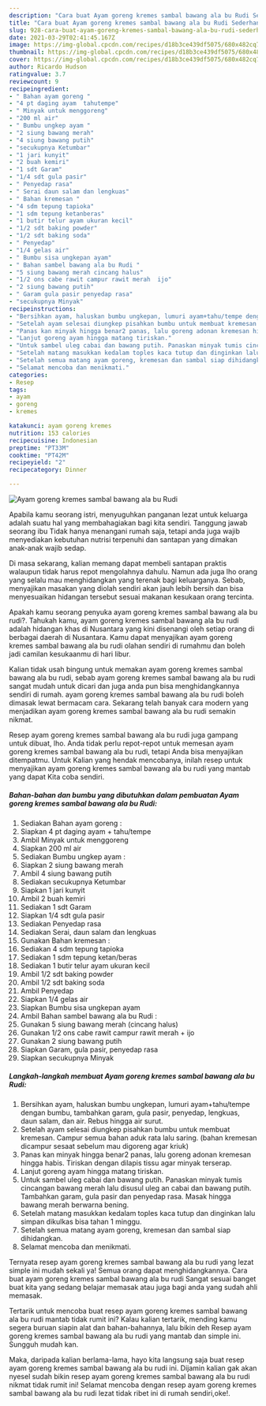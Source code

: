 ```yaml
---
description: "Cara buat Ayam goreng kremes sambal bawang ala bu Rudi Sederhana Untuk Jualan"
title: "Cara buat Ayam goreng kremes sambal bawang ala bu Rudi Sederhana Untuk Jualan"
slug: 928-cara-buat-ayam-goreng-kremes-sambal-bawang-ala-bu-rudi-sederhana-untuk-jualan
date: 2021-03-29T02:41:45.167Z
image: https://img-global.cpcdn.com/recipes/d18b3ce439df5075/680x482cq70/ayam-goreng-kremes-sambal-bawang-ala-bu-rudi-foto-resep-utama.jpg
thumbnail: https://img-global.cpcdn.com/recipes/d18b3ce439df5075/680x482cq70/ayam-goreng-kremes-sambal-bawang-ala-bu-rudi-foto-resep-utama.jpg
cover: https://img-global.cpcdn.com/recipes/d18b3ce439df5075/680x482cq70/ayam-goreng-kremes-sambal-bawang-ala-bu-rudi-foto-resep-utama.jpg
author: Ricardo Hudson
ratingvalue: 3.7
reviewcount: 9
recipeingredient:
- " Bahan ayam goreng "
- "4 pt daging ayam  tahutempe"
- " Minyak untuk menggoreng"
- "200 ml air"
- " Bumbu ungkep ayam "
- "2 siung bawang merah"
- "4 siung bawang putih"
- "secukupnya Ketumbar"
- "1 jari kunyit"
- "2 buah kemiri"
- "1 sdt Garam"
- "1/4 sdt gula pasir"
- " Penyedap rasa"
- " Serai daun salam dan lengkuas"
- " Bahan kremesan "
- "4 sdm tepung tapioka"
- "1 sdm tepung ketanberas"
- "1 butir telur ayam ukuran kecil"
- "1/2 sdt baking powder"
- "1/2 sdt baking soda"
- " Penyedap"
- "1/4 gelas air"
- " Bumbu sisa ungkepan ayam"
- " Bahan sambel bawang ala bu Rudi "
- "5 siung bawang merah cincang halus"
- "1/2 ons cabe rawit campur rawit merah  ijo"
- "2 siung bawang putih"
- " Garam gula pasir penyedap rasa"
- "secukupnya Minyak"
recipeinstructions:
- "Bersihkan ayam, haluskan bumbu ungkepan, lumuri ayam+tahu/tempe dengan bumbu, tambahkan garam, gula pasir, penyedap, lengkuas, daun salam, dan air. Rebus hingga air surut."
- "Setelah ayam selesai diungkep pisahkan bumbu untuk membuat kremesan. Campur semua bahan aduk rata lalu saring. (bahan kremesan dicampur sesaat sebelum mau digoreng agar kriuk)"
- "Panas kan minyak hingga benar2 panas, lalu goreng adonan kremesan hingga habis. Tiriskan dengan dilapis tissu agar minyak terserap."
- "Lanjut goreng ayam hingga matang tiriskan."
- "Untuk sambel uleg cabai dan bawang putih. Panaskan minyak tumis cincangan bawang merah lalu disusul uleg an cabai dan bawang putih. Tambahkan garam, gula pasir dan penyedap rasa. Masak hingga bawang merah berwarna bening."
- "Setelah matang masukkan kedalam toples kaca tutup dan dinginkan lalu simpan dikulkas bisa tahan 1 minggu."
- "Setelah semua matang ayam goreng, kremesan dan sambal siap dihidangkan."
- "Selamat mencoba dan menikmati."
categories:
- Resep
tags:
- ayam
- goreng
- kremes

katakunci: ayam goreng kremes 
nutrition: 153 calories
recipecuisine: Indonesian
preptime: "PT33M"
cooktime: "PT42M"
recipeyield: "2"
recipecategory: Dinner

---
```



![Ayam goreng kremes sambal bawang ala bu Rudi](https://img-global.cpcdn.com/recipes/d18b3ce439df5075/680x482cq70/ayam-goreng-kremes-sambal-bawang-ala-bu-rudi-foto-resep-utama.jpg)

Apabila kamu seorang istri, menyuguhkan panganan lezat untuk keluarga adalah suatu hal yang membahagiakan bagi kita sendiri. Tanggung jawab seorang ibu Tidak hanya menangani rumah saja, tetapi anda juga wajib menyediakan kebutuhan nutrisi terpenuhi dan santapan yang dimakan anak-anak wajib sedap.

Di masa  sekarang, kalian memang dapat membeli santapan praktis walaupun tidak harus repot mengolahnya dahulu. Namun ada juga lho orang yang selalu mau menghidangkan yang terenak bagi keluarganya. Sebab, menyajikan masakan yang diolah sendiri akan jauh lebih bersih dan bisa menyesuaikan hidangan tersebut sesuai makanan kesukaan orang tercinta. 



Apakah kamu seorang penyuka ayam goreng kremes sambal bawang ala bu rudi?. Tahukah kamu, ayam goreng kremes sambal bawang ala bu rudi adalah hidangan khas di Nusantara yang kini disenangi oleh setiap orang di berbagai daerah di Nusantara. Kamu dapat menyajikan ayam goreng kremes sambal bawang ala bu rudi olahan sendiri di rumahmu dan boleh jadi camilan kesukaanmu di hari libur.

Kalian tidak usah bingung untuk memakan ayam goreng kremes sambal bawang ala bu rudi, sebab ayam goreng kremes sambal bawang ala bu rudi sangat mudah untuk dicari dan juga anda pun bisa menghidangkannya sendiri di rumah. ayam goreng kremes sambal bawang ala bu rudi boleh dimasak lewat bermacam cara. Sekarang telah banyak cara modern yang menjadikan ayam goreng kremes sambal bawang ala bu rudi semakin nikmat.

Resep ayam goreng kremes sambal bawang ala bu rudi juga gampang untuk dibuat, lho. Anda tidak perlu repot-repot untuk memesan ayam goreng kremes sambal bawang ala bu rudi, tetapi Anda bisa menyajikan ditempatmu. Untuk Kalian yang hendak mencobanya, inilah resep untuk menyajikan ayam goreng kremes sambal bawang ala bu rudi yang mantab yang dapat Kita coba sendiri.

<!--inarticleads1-->

##### Bahan-bahan dan bumbu yang dibutuhkan dalam pembuatan Ayam goreng kremes sambal bawang ala bu Rudi:

1. Sediakan  Bahan ayam goreng :
1. Siapkan 4 pt daging ayam + tahu/tempe
1. Ambil  Minyak untuk menggoreng
1. Siapkan 200 ml air
1. Sediakan  Bumbu ungkep ayam :
1. Siapkan 2 siung bawang merah
1. Ambil 4 siung bawang putih
1. Sediakan secukupnya Ketumbar
1. Siapkan 1 jari kunyit
1. Ambil 2 buah kemiri
1. Sediakan 1 sdt Garam
1. Siapkan 1/4 sdt gula pasir
1. Sediakan  Penyedap rasa
1. Sediakan  Serai, daun salam dan lengkuas
1. Gunakan  Bahan kremesan :
1. Sediakan 4 sdm tepung tapioka
1. Sediakan 1 sdm tepung ketan/beras
1. Sediakan 1 butir telur ayam ukuran kecil
1. Ambil 1/2 sdt baking powder
1. Ambil 1/2 sdt baking soda
1. Ambil  Penyedap
1. Siapkan 1/4 gelas air
1. Siapkan  Bumbu sisa ungkepan ayam
1. Ambil  Bahan sambel bawang ala bu Rudi :
1. Gunakan 5 siung bawang merah (cincang halus)
1. Gunakan 1/2 ons cabe rawit campur rawit merah + ijo
1. Gunakan 2 siung bawang putih
1. Siapkan  Garam, gula pasir, penyedap rasa
1. Siapkan secukupnya Minyak




<!--inarticleads2-->

##### Langkah-langkah membuat Ayam goreng kremes sambal bawang ala bu Rudi:

1. Bersihkan ayam, haluskan bumbu ungkepan, lumuri ayam+tahu/tempe dengan bumbu, tambahkan garam, gula pasir, penyedap, lengkuas, daun salam, dan air. Rebus hingga air surut.
1. Setelah ayam selesai diungkep pisahkan bumbu untuk membuat kremesan. Campur semua bahan aduk rata lalu saring. (bahan kremesan dicampur sesaat sebelum mau digoreng agar kriuk)
1. Panas kan minyak hingga benar2 panas, lalu goreng adonan kremesan hingga habis. Tiriskan dengan dilapis tissu agar minyak terserap.
1. Lanjut goreng ayam hingga matang tiriskan.
1. Untuk sambel uleg cabai dan bawang putih. Panaskan minyak tumis cincangan bawang merah lalu disusul uleg an cabai dan bawang putih. Tambahkan garam, gula pasir dan penyedap rasa. Masak hingga bawang merah berwarna bening.
1. Setelah matang masukkan kedalam toples kaca tutup dan dinginkan lalu simpan dikulkas bisa tahan 1 minggu.
1. Setelah semua matang ayam goreng, kremesan dan sambal siap dihidangkan.
1. Selamat mencoba dan menikmati.




Ternyata resep ayam goreng kremes sambal bawang ala bu rudi yang lezat simple ini mudah sekali ya! Semua orang dapat menghidangkannya. Cara buat ayam goreng kremes sambal bawang ala bu rudi Sangat sesuai banget buat kita yang sedang belajar memasak atau juga bagi anda yang sudah ahli memasak.

Tertarik untuk mencoba buat resep ayam goreng kremes sambal bawang ala bu rudi mantab tidak rumit ini? Kalau kalian tertarik, mending kamu segera buruan siapin alat dan bahan-bahannya, lalu bikin deh Resep ayam goreng kremes sambal bawang ala bu rudi yang mantab dan simple ini. Sungguh mudah kan. 

Maka, daripada kalian berlama-lama, hayo kita langsung saja buat resep ayam goreng kremes sambal bawang ala bu rudi ini. Dijamin kalian gak akan nyesel sudah bikin resep ayam goreng kremes sambal bawang ala bu rudi nikmat tidak rumit ini! Selamat mencoba dengan resep ayam goreng kremes sambal bawang ala bu rudi lezat tidak ribet ini di rumah sendiri,oke!.

